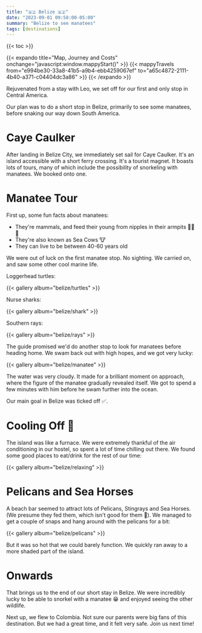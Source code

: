 ```yaml
---
title: "🇧🇿 Belize 🇧🇿"
date: "2023-09-01 09:58:00-05:00"
summary: "Belize to see manatees"
tags: [destinations]
---
```


{{< toc >}}

{{< expando title="Map, Journey and Costs" onchange="javascript:window.mappyStart()" >}}
{{< mappyTravels from="e994be30-33a8-41b5-a9b4-ebb4259067ef" to="a65c4872-2111-4b40-a371-c04404dc3a86" >}}
{{< /expando >}}

Rejuvenated from a stay with Leo, we set off for our first and only stop in Central America.

Our plan was to do a short stop in Belize, primarily to see some manatees, before snaking our way down South America.

# Caye Caulker

After landing in Belize City, we immediately set sail for Caye Caulker. It's an island accessible with a short ferry crossing. It's a tourist magnet. It boasts lots of tours, many of which include the possibility of snorkeling with manatees. We booked onto one.

# Manatee Tour

First up, some fun facts about manatees:

* They're mammals, and feed their young from nipples in their armpits 🙋‍♀️🥛
* They're also known as Sea Cows 🐮
* They can live to be between 40-60 years old

We were out of luck on the first manatee stop. No sighting. We carried on, and saw some other cool marine life.

Loggerhead turtles:

{{< gallery album="belize/turtles" >}}

Nurse sharks:

{{< gallery album="belize/shark" >}}

Southern rays:

{{< gallery album="belize/rays" >}}

The guide promised we'd do another stop to look for manatees before heading home. We swam back out with high hopes, and we got very lucky:

{{< gallery album="belize/manatee" >}}

The water was very cloudy. It made for a brilliant moment on approach, where the figure of the manatee gradually revealed itself. We got to spend a few minutes with him before he swam further into the ocean.

Our main goal in Belize was ticked off ✅.

# Cooling Off 🥵

The island was like a furnace. We were extremely thankful of the air conditioning in our hostel, so spent a lot of time chilling out there. We found some good places to eat/drink for the rest of our time:

{{< gallery album="belize/relaxing" >}}

# Pelicans and Sea Horses

A beach bar seemed to attract lots of Pelicans, Stingrays and Sea Horses. (We presume they fed them, which isn't good for them 🙁). We managed to get a couple of snaps and hang around with the pelicans for a bit:

{{< gallery album="belize/pelicans" >}}

But it was so hot that we could barely function. We quickly ran  away to a more shaded part of the island.

# Onwards

That brings us to the end of our short stay in Belize. We were incredibly lucky to be able to snorkel with a manatee 😁 and enjoyed seeing the other wildlife.

Next up, we flew to Colombia. Not sure our parents were big fans of this destination. But we had a great time, and it felt very safe. Join us next time!

